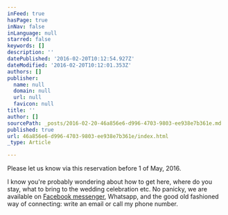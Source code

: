 ```yaml
---
inFeed: true
hasPage: true
inNav: false
inLanguage: null
starred: false
keywords: []
description: ''
datePublished: '2016-02-20T10:12:54.927Z'
dateModified: '2016-02-20T10:12:01.353Z'
authors: []
publisher:
  name: null
  domain: null
  url: null
  favicon: null
title: ''
author: []
sourcePath: _posts/2016-02-20-46a856e6-d996-4703-9803-ee938e7b361e.md
published: true
url: 46a856e6-d996-4703-9803-ee938e7b361e/index.html
_type: Article

---
```

Please let us know via this reservation before 1 of May, 2016\.

I know you're probably wondering about how to get here, where do you stay, what to bring to the wedding celebration etc. No panicky, we are available on [Facebook messenger][0], Whatsapp, and the good old fashioned way of connecting: write an email or call my phone number.

[0]: https://www.facebook.com/
